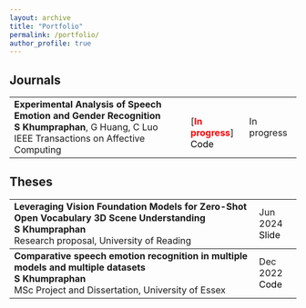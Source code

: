 ```yaml
---
layout: archive
title: "Portfolio"
permalink: /portfolio/
author_profile: true
---
```

<style>
a:link {
  text-decoration: none;
}

a:visited {
  text-decoration: none;
}

a:hover {
  text-decoration: underline;
}

a:active {
  text-decoration: underline;
}
</style>

<!-- You can find my published articles on my [Google Scholar](google_scholar_website) profile. -->

<h2>Journals</h2>
<table id="gsc_a_t">
	<tbody id="gsc_a_b">
		<!-- <tr class="gsc_a_tr" style="background-color:#E0FFFF">  -->
    <tr class="gsc_a_tr"> 
			<td class="gsc_a_t"><a href="In progress"><strong><span class="gsc_a_at">Experimental Analysis of Speech Emotion and
Gender Recognition</span></strong></a>
				<div class="gs_gray"><strong>S Khumpraphan</strong>, G Huang, C Luo</div>
				<div class="gs_gray">IEEE Transactions on Affective Computing</div>
        <!-- <div class="gs_gray">IEEE Transactions on Affective Computing (<strong>IJCV</strong>), 1-32</div> -->
			</td>
			<!-- <td class="gsc_a_c"><br>[<font color="red"><strong>IF: 9.6</strong></font>] <br><a href="https://github.com/LeiWangR/JEANIE" style="color:#000000;"> Code </a></td> -->
      <td class="gsc_a_c"><br>[<font color="red"><strong>In progress</strong></font>] <br><a href="In progress" style="color:#000000;"> Code </a></td>
			<!-- <td class="gsc_a_y"><span class="gsc_a_h gsc_a_hc gs_ibl">2024</span></td> -->
      <td class="gsc_a_y"><span class="gsc_a_h gsc_a_hc gs_ibl">In progress</span></td>
		</tr>
  </tbody>
</table>  

<!-- <h2>Conferences</h2>
<table id="gsc_a_t">
	<tbody id="gsc_a_b">
		<tr class="gsc_a_tr">
			<td class="gsc_a_t"><a href="https://arxiv.org/pdf/2405.01461"><strong><span class="gsc_a_at">SATO: Stable Text-to-Motion Framework</span></strong></a>
				<div class="gs_gray">W Chen*, H Xiao*, E Zhang*, L Hu, <strong>L Wang</strong>, M Liu, C Chen</div>
				<div class="gs_gray">ACM Multimedia (<strong>ACM-MM</strong>) (* denotes equal contribution.)</div>
			</td>
			<td class="gsc_a_c">[<font color="red"><strong>A*</strong>, accepted</font>]<br><a href="https://github.com/sato-team/Stable-Text-to-motion-Framework" style="color:#000000;">Code</a>, <a href="https://sato-team.github.io/Stable-Text-to-Motion-Framework/" style="color:#000000;">Project website</a></td>
			<td class="gsc_a_y"><span class="gsc_a_h gsc_a_hc gs_ibl">2024</span></td>
		</tr>
	</tbody>
</table> -->

<!-- <h2>Patents</h2>
<table id="gsc_a_t">
	<tbody id="gsc_a_b">
		<tr class="gsc_a_tr">
			<td class="gsc_a_t"><a href=""><strong><span class="gsc_a_at">System and Method of Detecting Anomalies from Mass Data</span></strong></a>
				<div class="gs_gray"><strong>L Wang</strong></div>
				<div class="gs_gray">US patent (provisional, SN 63/326,525)</div>
			</td>
			<td class="gsc_a_y"><span class="gsc_a_h gsc_a_hc gs_ibl">2022</span></td>
		</tr>
	</tbody>
</table> -->

<h2>Theses</h2>
<table id="gsc_a_t">
	<tbody id="gsc_a_b">
		<tr class="gsc_a_tr">
			<td class="gsc_a_t"><a href="https://github.com/micsupasun/university_of_reading/tree/main/research_proposal"><strong><span class="gsc_a_at">Leveraging Vision Foundation Models for Zero-Shot Open Vocabulary 3D Scene Understanding</span></strong></a><br />
				<div class="gs_gray"><strong>S Khumpraphan</strong></div>
				<div class="gs_gray">Research proposal, University of Reading</div>
			</td>
			<td class="gsc_a_y"><span class="gsc_a_h gsc_a_hc gs_ibl">Jun 2024</span>
      			<br><a href="https://github.com/micsupasun/university_of_reading/blob/main/research_proposal/research_proposal_Muhammad_Shahzad.pdf" style="color:#000000;"> Slide </a>
      		</td>
		</tr>
	</tbody>
	<tbody id="gsc_a_b">
		<tr class="gsc_a_tr">
			<td class="gsc_a_t"><a href="https://github.com/micsupasun/university_of_essex/tree/main/MSc_project_and_dissertation"><strong><span class="gsc_a_at">Comparative speech emotion recognition in multiple models and multiple datasets</span></strong></a><br />
				<div class="gs_gray"><strong>S Khumpraphan</strong></div>
				<div class="gs_gray">MSc Project and Dissertation, University of Essex</div>
			</td>
			<td class="gsc_a_y"><span class="gsc_a_h gsc_a_hc gs_ibl">Dec 2022</span>
      			<br><a href="https://github.com/micsupasun/university_of_essex/blob/main/MSc_project_and_dissertation/only_emotion.ipynb" style="color:#000000;"> Code </a>
      		</td>
		</tr>
	</tbody>
</table>
 
<!-- <h2>arXiv preprints</h2>
<table id="gsc_a_t">
	<tbody id="gsc_a_b">
		<tr class="gsc_a_tr">
			<td class="gsc_a_t"><a href="https://arxiv.org/pdf/2407.03179"><strong><span class="gsc_a_at">Motion meets Attention: Video Motion Prompts</span></strong></a>
				<div class="gs_gray">Q Chen, <strong>L Wang</strong>, P Koniusz, T Gedeon</div>
				<div class="gs_gray">arXiv preprint arXiv:2407.03179</div>
			</td>
			<td class="gsc_a_c">Qixiang Chen conducted this research under the supervision of Lei Wang for his final year honors research project at ANU. He is a recipient of research sponsorship from Active Intelligence Australia Pty Ltd in Perth, Western Australia, including The Active Intelligence Research Challenge Award. [<a href="https://q1xiangchen.github.io/motion-prompts/" style="color:#000000;">Project website</a>]</td>
			<td class="gsc_a_y"><span class="gsc_a_h gsc_a_hc gs_ibl">2024</span></td>
		</tr>
	</tbody>
</table>
<p>&nbsp;</p> -->

